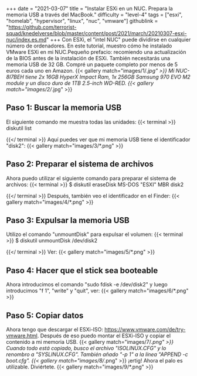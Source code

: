 +++
date = "2021-03-07"
title = "Instalar ESXi en un NUC. Prepara la memoria USB a través del MacBook."
difficulty = "level-4"
tags = ["esxi", "homelab", "hypervisor", "linux", "nuc", "vmware"]
githublink = "https://github.com/terrorist-squad/knedelverse/blob/master/content/post/2021/march/20210307-esxi-nuc/index.es.md"
+++
Con ESXi, el "intel NUC" puede dividirse en cualquier número de ordenadores. En este tutorial, muestro cómo he instalado VMware ESXi en mi NUC.Pequeño prefacio: recomiendo una actualización de la BIOS antes de la instalación de ESXi. También necesitarás una memoria USB de 32 GB. Compré un paquete completo por menos de 5 euros cada uno en Amazon.
{{< gallery match="images/1/*.jpg" >}}
Mi NUC-8I7BEH tiene 2x 16GB HyperX Impact Ram, 1x 256GB Samsung 970 EVO M2 module y un disco duro de 1TB 2.5-inch WD-RED.
{{< gallery match="images/2/*.jpg" >}}

## Paso 1: Buscar la memoria USB
El siguiente comando me muestra todas las unidades:
{{< terminal >}}
diskutil list

{{</ terminal >}}
Aquí puedes ver que mi memoria USB tiene el identificador "disk2":
{{< gallery match="images/3/*.png" >}}

## Paso 2: Preparar el sistema de archivos
Ahora puedo utilizar el siguiente comando para preparar el sistema de archivos:
{{< terminal >}}
$ diskutil eraseDisk MS-DOS "ESXI" MBR disk2

{{</ terminal >}}
Después, también veo el identificador en el Finder:
{{< gallery match="images/4/*.png" >}}

## Paso 3: Expulsar la memoria USB
Utilizo el comando "unmountDisk" para expulsar el volumen:
{{< terminal >}}
$ diskutil unmountDisk /dev/disk2

{{</ terminal >}}
Ver:
{{< gallery match="images/5/*.png" >}}

## Paso 4: Hacer que el stick sea booteable
Ahora introducimos el comando "sudo fdisk -e /dev/disk2" y luego introducimos "f 1", "write" y "quit", ver:
{{< gallery match="images/6/*.png" >}}

## Paso 5: Copiar datos
Ahora tengo que descargar el ESXi-ISO: https://www.vmware.com/de/try-vmware.html. Después de eso puedo montar el ESXi-ISO y copiar el contenido a mi memoria USB.
{{< gallery match="images/7/*.png" >}}
Cuando todo está copiado, busco el archivo "ISOLINUX.CFG" y lo renombro a "SYSLINUX.CFG". También añado "-p 1" a la línea "APPEND -c boot.cfg".
{{< gallery match="images/8/*.png" >}}
¡ertig! Ahora el palo es utilizable. Diviértete.
{{< gallery match="images/9/*.png" >}}
